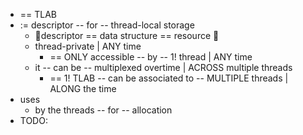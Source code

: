 * == TLAB
* := descriptor -- for -- thread-local storage
  * 👀descriptor == data structure == resource 👀
  * thread-private | ANY time
    * == ONLY accessible -- by -- 1! thread | ANY time
  * it -- can be -- multiplexed overtime | ACROSS multiple threads
    * == 1! TLAB -- can be associated to -- MULTIPLE threads | ALONG the time
* uses
  * by the threads -- for -- allocation
* TODO:
  